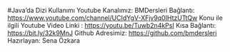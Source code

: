 #Java’da Dizi Kullanımı
Youtube Kanalımız: BMDersleri
Bağlantı: https://www.youtube.com/channel/UCIdYgV-XFjv9q0IHtzUTtQw
Konu ile ilgili Youtube Video Linki :  https://youtu.be/Tuwb2n4kPsI
Kısa Bağlantı: https://bit.ly/32k9MnJ
Github Adresimiz: https://github.com/bmdersleri
Hazırlayan: Sena Özkara
